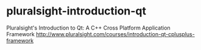 pluralsight-introduction-qt
===========================

Pluralsight's Introduction to Qt: A C++ Cross Platform Application Framework http://www.pluralsight.com/courses/introduction-qt-cplusplus-framework
